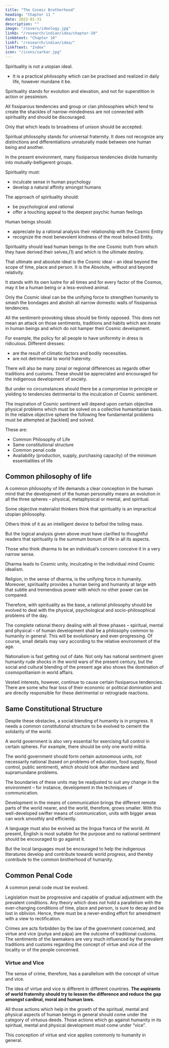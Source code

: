 ```yaml
---
title: "The Cosmic Brotherhood"
heading: "Chapter 11 "
date: 2022-01-31
description: ""
image: "/covers/ideology.jpg"
linkb: "/research/indian/idea/chapter-10"
linkbtext: "Chapter 10"
linkf: "/research/indian/idea/"
linkftext: "Index"
icon: "/icons/sarkar.jpg"
---
```



Spirituality is not a utopian ideal. 
- It is a practical philosophy which can be practised and realized in daily life, however mundane it be. 

Spirituality stands for evolution and elevation, and not for superstition in action or pessimism. 

All fissiparous tendencies and group or clan philosophies which tend to create the shackles of narrow-mindedness are not connected with spirituality and should be discouraged. 

Only that which leads to broadness of unison should be accepted. 

Spiritual philosophy stands for universal fraternity. It does not recognize any distinctions and differentiations unnaturally made between one human being and another.

In the present environment, many fissiparous tendencies divide humanity into mutually-belligerent groups.

Spirituality must:
- inculcate sense in human psychology
- develop a natural affinity amongst humans

<!--  this species of the creation. --> 

The approach of spirituality should:
- be psychological and rational
- offer a touching appeal to the deepest psychic human feelings

Human beings should:
- appreciate by a rational analysis their relationship with the Cosmic Entity
- recognize the most benevolent kindness of the most beloved Entity. 

Spirituality should lead human beings to the one Cosmic truth from which they have derived their selves,(1) and which is the ultimate destiny. 

That ultimate and absolute ideal is the Cosmic ideal – an ideal beyond the scope of time, place and person. It is the Absolute, without and beyond relativity. 

It stands with its own lustre for all times and for every factor of the Cosmos, may it be a human being or a less-evolved animal. 

Only the Cosmic ideal can be the unifying force to strengthen humanity to smash the bondages and abolish all narrow domestic walls of fissiparous tendencies.

All the sentiment-provoking ideas should be firmly opposed. This does not mean an attack on those sentiments, traditions and habits which are innate in human beings and which do not hamper their Cosmic development. 

For example, the policy for all people to have uniformity in dress is ridiculous. Different dresses:
- are the result of climatic factors and bodily necessities. 
- are not detrimental to world fraternity.

There will also be many zonal or regional differences as regards other traditions and customs. These should be appreciated and encouraged for the indigenous development of society. 

But under no circumstances should there be a compromise in principle or yielding to tendencies detrimental to the inculcation of Cosmic sentiment.

The inspiration of Cosmic sentiment will depend upon certain objective physical problems which must be solved on a collective humanitarian basis. In the relative objective sphere the following few fundamental problems must be attempted at [tackled] and solved. 

These are:
- Common Philosophy of Life
- Same constitutional structure
- Common penal code
- Availability (production, supply, purchasing capacity) of the minimum essentialities of life



## Common philosophy of life

A common philosophy of life demands a clear conception in the human mind that the development of the human personality means an evolution in all the three spheres – physical, metaphysical or mental, and spiritual. 

Some objective materialist thinkers think that spirituality is an impractical utopian philosophy. <!-- , bereft of practicalities pertaining to actual problems of life. --> 

Others think of it as an intelligent device to befool the toiling mass. 

But the logical analysis given above must have clarified to thoughtful readers that spirituality is the summum bonum of life in all its aspects.

Those who think dharma to be an individual’s concern conceive it in a very narrow sense. 

Dharma leads to Cosmic unity, inculcating in the individual mind Cosmic idealism. 

Religion, in the sense of dharma, is the unifying force in humanity. Moreover, spirituality provides a human being and humanity at large with that subtle and tremendous power with which no other power can be compared. 

Therefore, with spirituality as the base, a rational philosophy should be evolved to deal with the physical, psychological and socio-philosophical problems of the day. 

The complete rational theory dealing with all three phases – spiritual, mental and physical – of human development shall be a philosophy common to humanity in general. This will be evolutionary and ever-progressing. Of course, small details may vary according to the relative environment of the age.

Nationalism is fast getting out of date. Not only has national sentiment given humanity rude shocks in the world wars of the present century, but the social and cultural blending of the present age also shows the domination of cosmopolitanism in world affairs. 

Vested interests, however, continue to cause certain fissiparous tendencies. There are some who fear loss of their economic or political domination and are directly responsible for these detrimental or retrograde reactions.


## Same Constitutional Structure

Despite these obstacles, a social blending of humanity is in progress. It needs a common constitutional structure to be evolved to cement the solidarity of the world. 

A world government is also very essential for exercising full control in certain spheres. For example, there should be only one world militia.

The world government should form certain autonomous units, not necessarily national (based on problems of education, food supply, flood control, public sentiment), which should look after mundane and supramundane problems. 

The boundaries of these units may be readjusted to suit any change in the environment – for instance, development in the techniques of communication. 

Development in the means of communication brings the different remote parts of the world nearer, and the world, therefore, grows smaller. With this well-developed swifter means of communication, units with bigger areas can work smoothly and efficiently.

A language must also be evolved as the lingua franca of the world. At present, English is most suitable for the purpose and no national sentiment should be encouraged to go against it. 

But the local languages must be encouraged to help the indigenous literatures develop and contribute towards world progress, and thereby contribute to the common brotherhood of humanity.


## Common Penal Code

A common penal code must be evolved. 

Legislation must be progressive and capable of gradual adjustment with the prevalent conditions. Any theory which does not hold a parallelism with the ever-changing conditions of time, place and person, is sure to decay and be lost in oblivion. Hence, there must be a never-ending effort for amendment with a view to rectification.

Crimes are acts forbidden by the law of the government concerned, and virtue and vice (puńya and pápa) are the outcome of traditional customs. The sentiments of the lawmakers are very much influenced by the prevalent traditions and customs regarding the concept of virtue and vice of the locality or of the people concerned. 


### Virtue and Vice

The sense of crime, therefore, has a parallelism with the concept of virtue and vice. 

The idea of virtue and vice is different in different countries. **The aspirants of world fraternity should try to lessen the difference and reduce the gap amongst cardinal, moral and human laws.** 

All those actions which help in the growth of the spiritual, mental and physical aspects of human beings in general should come under the category of virtuous deeds. Those actions which go against humanity in its spiritual, mental and physical development must come under “vice”. 

This conception of virtue and vice applies commonly to humanity in general.
